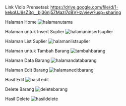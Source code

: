 Link Vidio Prensetasi:
https://drive.google.com/file/d/1-kekqUJ9sZ3q__bj36nj5ZMazI7dBVHz/view?usp=sharing

Halaman Home
![halamanutama](https://github.com/user-attachments/assets/5f23ba80-e35a-4145-ac3c-ba6d14f7ced3)

Halaman untuk Insert Suplier
![halamaninsertsuplier](https://github.com/user-attachments/assets/ca3c9593-6b72-4309-bfb4-6fe0bba2297c)

Halaman List Suplier
![halamanlistsuplier](https://github.com/user-attachments/assets/9f57d8e0-706a-4c9a-9f12-1e2135f85597)

Halaman untuk Tambah Barang
![tambahbarang](https://github.com/user-attachments/assets/6bbe4ed3-04d9-4a70-a12a-42e3a9292c8c)

Halaman Data Barang
![halamandatabarang](https://github.com/user-attachments/assets/7398bc36-92cd-4e9b-b6e3-a487a690cf71)

Halaman Edit Barang
![halamaneditbarang](https://github.com/user-attachments/assets/745ad73d-0eda-466e-afec-a4cfd7e37f6d)

Hasil Edit
![hasil edit](https://github.com/user-attachments/assets/cd1a71af-5601-4952-bf68-a31146b02e19)

Delete Barang
![deletebarang](https://github.com/user-attachments/assets/1b10167b-5341-4faa-88db-754fed0bbcf0)

Hasil Delete
![hasildelete](https://github.com/user-attachments/assets/54bd70b3-49ce-44ed-aeb2-b0d46b1734cb)
